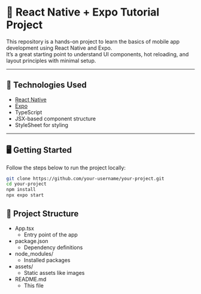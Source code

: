 # 📱 React Native + Expo Tutorial Project

This repository is a hands-on project to learn the basics of mobile app development using React Native and Expo.  
It’s a great starting point to understand UI components, hot reloading, and layout principles with minimal setup.

---

## 🚀 Technologies Used

- [React Native](https://reactnative.dev/)
- [Expo](https://expo.dev/)
- TypeScript
- JSX-based component structure
- StyleSheet for styling

---

## 🖥️ Getting Started

Follow the steps below to run the project locally:

```bash
git clone https://github.com/your-username/your-project.git
cd your-project
npm install
npx expo start
```

## 🧩 Project Structure
- App.tsx              
  - Entry point of the app
- package.json         
  - Dependency definitions
- node_modules/        
  - Installed packages
- assets/
  - Static assets like images
- README.md            
  - This file 
